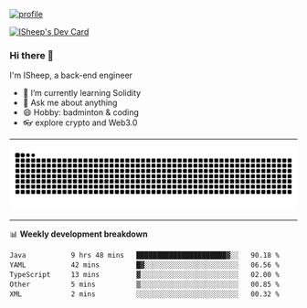 [![profile](https://user-images.githubusercontent.com/54968314/208005045-e4b42f3b-833d-4242-bfcc-e764865553a2.svg)](https://www.calligrapher.ai/)

<a href="https://app.daily.dev/linziyang1106"><img src="https://api.daily.dev/devcards/v2/i4Spwx5Skx5FpTqWcwoit.png?r=kgx&type=wide" width="652" alt="ISheep's Dev Card"/></a>

### Hi there 🐏

I'm ISheep, a back-end engineer

- 🔭 I’m currently learning Solidity
- 💬 Ask me about anything
- 😄 Hobby: badminton & coding
- 👓 explore crypto and Web3.0

-------

![](https://raw.githubusercontent.com/ISheepp/ISheepp/output/github-contribution-grid-snake.svg)

-------

📊 **Weekly development breakdown**
<!--START_SECTION:waka-->

```txt
Java           9 hrs 48 mins   ██████████████████████▓░░   90.18 %
YAML           42 mins         █▓░░░░░░░░░░░░░░░░░░░░░░░   06.56 %
TypeScript     13 mins         ▓░░░░░░░░░░░░░░░░░░░░░░░░   02.00 %
Other          5 mins          ▒░░░░░░░░░░░░░░░░░░░░░░░░   00.85 %
XML            2 mins          ░░░░░░░░░░░░░░░░░░░░░░░░░   00.32 %
```

<!--END_SECTION:waka-->
